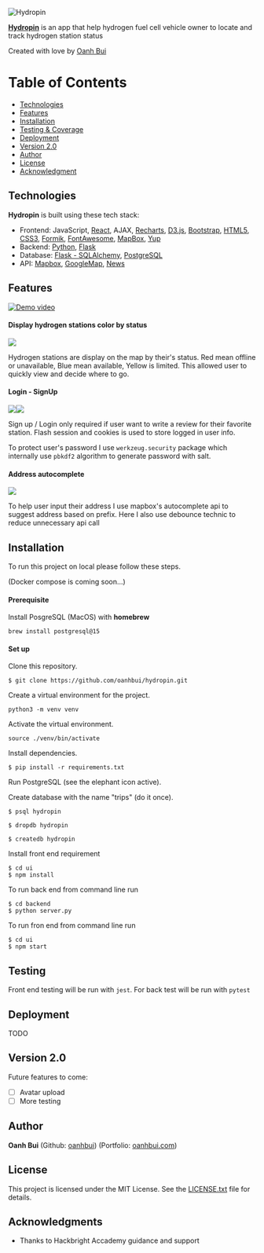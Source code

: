 ![Hydropin](./docs/hydropin-logo.png)

**[Hydropin](https://hydropin.us)** is an app that help hydrogen fuel cell vehicle owner to locate and track hydrogen station status

Created with love by [Oanh Bui](https://oanhbui.com)

# Table of Contents
* [Technologies](#technologies)
* [Features](#features)
* [Installation](#install)
* [Testing & Coverage](#testing)
* [Deployment](#deployment)
* [Version 2.0](#future)
* [Author](#author)
* [License](#license)
* [Acknowledgment](#acknowledgment)


## <a name="technologies"></a>Technologies
**Hydropin** is built using these tech stack:
* Frontend: JavaScript, [React](https://react.dev/), AJAX, [Recharts](https://recharts.org/en-US/), [D3.js](https://d3js.org/), [Bootstrap](http://getbootstrap.com/), [HTML5](https://developer.mozilla.org/en-US/docs/Web/Guide/HTML/HTML5), [CSS3](https://developer.mozilla.org/en-US/docs/Web/CSS/CSS3), [Formik](https://formik.org/), [FontAwesome](https://fontawesome.com/), [MapBox](https://www.mapbox.com/), [Yup](https://github.com/jquense/yup)
* Backend: [Python](https://www.python.org/), [Flask](http://flask.pocoo.org/)
* Database: [Flask - SQLAlchemy](http://flask.pocoo.org/), [PostgreSQL](http://www.postgresql.org/)
* API: [Mapbox](https://www.mapbox.com/), [GoogleMap](https://maps.google.com), [News](https://newsapi.org/)


## <a name="features"></a>Features
[![Demo video](https://img.youtube.com/vi/ueo4QJQSlSU/0.jpg)](https://www.youtube.com/watch?v=ueo4QJQSlSU)

#### Display hydrogen stations color by status
![](./docs/stations-by-status.png)

Hydrogen stations are display on the map by their's status. Red mean offline or unavailable, Blue mean available, Yellow is limited. This allowed user to quickly view and decide where to go.

#### Login - SignUp
![](./docs/login.png)![](./docs/signup.png)

Sign up / Login only required if user want to write a review for their favorite station. Flash session and cookies is used to store logged in user info. 

To protect user's password I use `werkzeug.security` package which internally use `pbkdf2` algorithm to generate password with salt.


#### Address autocomplete
![](./docs/autocomplete.png)

To help user input their address I use mapbox's autocomplete api to suggest address based on prefix. Here I also use debounce technic to reduce unnecessary api call


## <a name="install"></a>Installation
To run this project on local please follow these steps.

(Docker compose is coming soon...)

#### Prerequisite
Install PosgreSQL (MacOS) with **homebrew**

``` brew install postgresql@15 ```

#### Set up
Clone this repository.
```
$ git clone https://github.com/oanhbui/hydropin.git
```

Create a virtual environment for the project.
```
python3 -m venv venv
```

Activate the virtual environment.
```
source ./venv/bin/activate
```

Install dependencies.
```
$ pip install -r requirements.txt
```

Run PostgreSQL (see the elephant icon active).

Create database with the name "trips" (do it once).
```
$ psql hydropin

$ dropdb hydropin

$ createdb hydropin
```

Install front end requirement
```
$ cd ui
$ npm install
```

To run back end from command line run
```
$ cd backend
$ python server.py
```

To run fron end from command line run
```
$ cd ui
$ npm start
```

## <a name="testing"></a>Testing
Front end testing will be run with `jest`. For back test will be run with `pytest`

## <a name="deployment"></a>Deployment

TODO

## <a name="future"></a>Version 2.0
Future features to come:

- [ ] Avatar upload
- [ ] More testing

## <a name="author"></a>Author

**Oanh Bui** (Github: [oanhbui](https://github.com/oanhbui)) (Portfolio: [oanhbui.com](https://oanhbui.com))

## <a name="license"></a>License

This project is licensed under the MIT License. See the [LICENSE.txt](LICENSE.txt) file for details.

## <a name="acknowledgments"></a>Acknowledgments
* Thanks to Hackbright Accademy guidance and support
